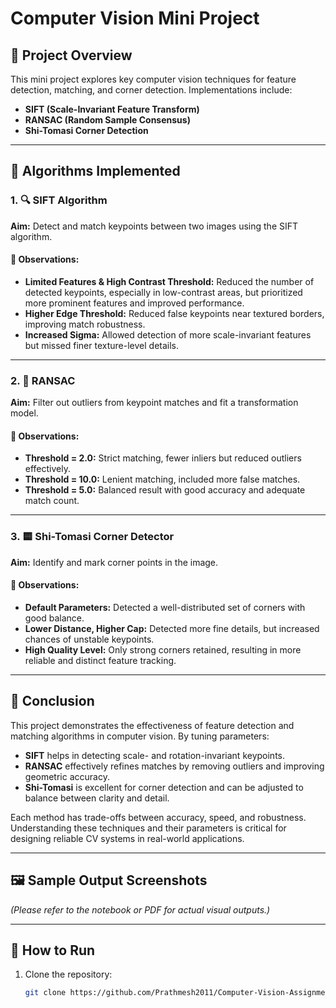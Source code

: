 # Computer Vision Mini Project

## 📌 Project Overview
This mini project explores key computer vision techniques for feature detection, matching, and corner detection. Implementations include:
- **SIFT (Scale-Invariant Feature Transform)**
- **RANSAC (Random Sample Consensus)**
- **Shi-Tomasi Corner Detection**

---

## 📸 Algorithms Implemented

### 1. 🔍 SIFT Algorithm
**Aim:** Detect and match keypoints between two images using the SIFT algorithm.

#### 🔎 Observations:
- **Limited Features & High Contrast Threshold:** Reduced the number of detected keypoints, especially in low-contrast areas, but prioritized more prominent features and improved performance.
- **Higher Edge Threshold:** Reduced false keypoints near textured borders, improving match robustness.
- **Increased Sigma:** Allowed detection of more scale-invariant features but missed finer texture-level details.

---

### 2. 🔧 RANSAC
**Aim:** Filter out outliers from keypoint matches and fit a transformation model.

#### 🔎 Observations:
- **Threshold = 2.0:** Strict matching, fewer inliers but reduced outliers effectively.
- **Threshold = 10.0:** Lenient matching, included more false matches.
- **Threshold = 5.0:** Balanced result with good accuracy and adequate match count.

---

### 3. 🟨 Shi-Tomasi Corner Detector
**Aim:** Identify and mark corner points in the image.

#### 🔎 Observations:
- **Default Parameters:** Detected a well-distributed set of corners with good balance.
- **Lower Distance, Higher Cap:** Detected more fine details, but increased chances of unstable keypoints.
- **High Quality Level:** Only strong corners retained, resulting in more reliable and distinct feature tracking.

---

## 🧪 Conclusion
This project demonstrates the effectiveness of feature detection and matching algorithms in computer vision. By tuning parameters:
- **SIFT** helps in detecting scale- and rotation-invariant keypoints.
- **RANSAC** effectively refines matches by removing outliers and improving geometric accuracy.
- **Shi-Tomasi** is excellent for corner detection and can be adjusted to balance between clarity and detail.

Each method has trade-offs between accuracy, speed, and robustness. Understanding these techniques and their parameters is critical for designing reliable CV systems in real-world applications.

---

## 🖼️ Sample Output Screenshots
*(Please refer to the notebook or PDF for actual visual outputs.)*

---

## 🚀 How to Run
1. Clone the repository:
   ```bash
   git clone https://github.com/Prathmesh2011/Computer-Vision-Assignment.git
